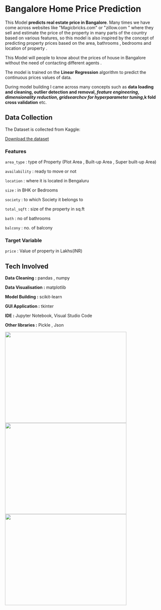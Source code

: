 # Bangalore Home Price Prediction

This Model **predicts real estate price in Bangalore**. Many times we have come across websites like "Magicbricks.com" or "zillow.com " where they sell and estimate the price of the property in many parts of the country based on various features, so this model is also inspired by the concept of predicting property prices based on the area, bathrooms , bedrooms and location of property . 

This Model will people to know about the prices of house in Bangalore without the need of contacting different agents .

The model is trained on the **Linear Regression** algorithm to predict the continuous prices values of data.

During model building I came across many concepts such as **data loading and cleaning, outlier detection and removal, *feature engineering*, *dimensionality reduction*, *gridsearchcv for hyperparameter tuning*,k fold cross validation** etc.

## Data Collection

The Dataset is collected from Kaggle:

[Download the dataset](https://www.kaggle.com/amitabhajoy/bengaluru-house-price-data)

### Features

`area_type`	: type of Property (Plot Area , Built-up Area , Super built-up Area)

`availability` : ready to move or not 

`location`	: where it is located in Bengaluru

`size`	:  in BHK or Bedrooms 

`society`	: to which Society it belongs to 

`total_sqft` : size of the property in sq.ft

`bath`	: no of bathrooms

`balcony` :  no. of balcony

### Target Variable

`price` : Value of property in Lakhs(INR)

## Tech Involved

**Data Cleaning :**  pandas , numpy 

**Data Visualisation :** matplotlib

**Model Building :** scikit-learn

**GUI Application :** tkinter

**IDE :** Jupyter Notebook, Visual Studio Code 

**Other libraries :** Pickle , Json

<img src="https://user-images.githubusercontent.com/68499759/131785593-4fff1630-9dc8-4c40-a718-210b233a0a0d.jpeg" width="400" height="300">

<img src="https://user-images.githubusercontent.com/68499759/131786184-ccb34246-5031-44e2-9a00-09b2ef31d57c.jpeg" width="400" height="300">

<img src="https://user-images.githubusercontent.com/68499759/131786271-8681b799-efa6-4f8f-9c26-9ab0bb081745.jpeg" width="400" height="300">
